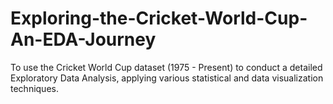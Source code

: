 # Exploring-the-Cricket-World-Cup-An-EDA-Journey
To use the Cricket World Cup dataset (1975 - Present) to conduct a detailed Exploratory Data Analysis, applying various statistical and data visualization techniques.
